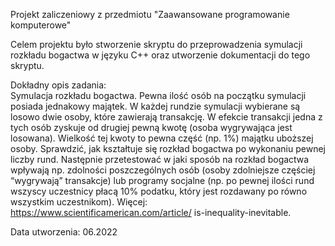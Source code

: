 Projekt zaliczeniowy z przedmiotu "Zaawansowane programowanie komputerowe"
  
  Celem projektu było stworzenie skryptu do przeprowadzenia symulacji rozkładu bogactwa w języku C++ oraz utworzenie dokumentacji do tego skryptu. 
  
  Dokładny opis zadania:  
Symulacja rozkładu bogactwa. Pewna ilość osób na początku symulacji posiada jednakowy majątek. W każdej rundzie symulacji wybierane są losowo dwie osoby, które zawierają transakcję. W efekcie transakcji jedna z tych osób zyskuje od drugiej pewną kwotę (osoba wygrywająca jest losowana). Wielkość tej kwoty to pewna część (np. 1%) majątku uboższej osoby. Sprawdzić, jak kształtuje się rozkład bogactwa po wykonaniu pewnej liczby rund. Następnie przetestować w jaki sposób na rozkład bogactwa wpływają np. zdolności poszczególnych osób (osoby zdolniejsze częściej “wygrywają” transakcje) lub programy socjalne (np. po pewnej ilości rund wszyscy uczestnicy płacą 10% podatku, który jest rozdawany po równo wszystkim uczestnikom). Więcej: https://www.scientificamerican.com/article/ is-inequality-inevitable.
  
  Data utworzenia: 06.2022
